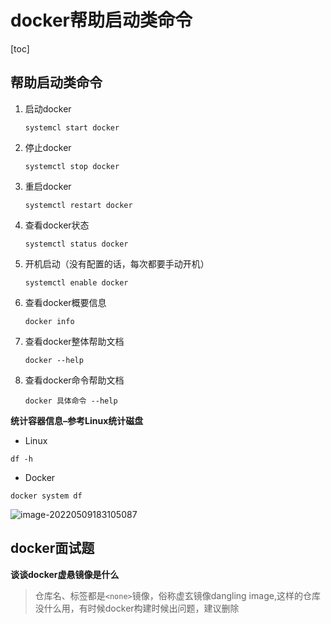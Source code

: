 # docker帮助启动类命令

[toc]

##  帮助启动类命令

1. 启动docker

   ```
   systemcl start docker
   ```

2. 停止docker

   ```
   systemctl stop docker
   ```

3. 重启docker

   ```
   systemctl restart docker
   ```

4. 查看docker状态

   ```
   systemctl status docker
   ```

5. 开机启动（没有配置的话，每次都要手动开机）

   ```
   systemctl enable docker
   ```

6. 查看docker概要信息

   ```
   docker info
   ```

7. 查看docker整体帮助文档

   ```
   docker --help
   ```

8. 查看docker命令帮助文档

   ```
   docker 具体命令 --help
   ```



**统计容器信息–参考Linux统计磁盘**

+ Linux

```
df -h
```

+ Docker

```
docker system df
```

![image-20220509183105087](https://s2.loli.net/2022/05/09/3zZaQufpxAGB4hl.png)



## docker面试题

**谈谈docker虚悬镜像是什么**

> 仓库名、标签都是`<none>`镜像，俗称虚玄镜像dangling image,这样的仓库没什么用，有时候docker构建时候出问题，建议删除




